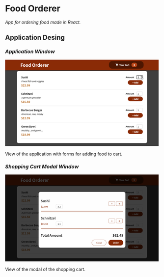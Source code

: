 # Food Orderer

*App for ordering food made in React.*


## Application Desing

### *Application Window*
![Application Window](git-image/image1.png)

View of the application with forms for adding food to cart.

### *Shopping Cart Modal Window*
![Shopping Cart Modal Window](git-image/image2.png)

View of the modal of the shopping cart.
